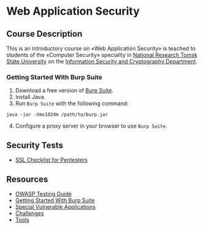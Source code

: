 # Web Application Security

## Course Description

This is an introductory course on «Web Application Security» is teached to students of the «Computer Security» speciality in [National Research Tomsk State University](http://en.tsu.ru/) on the [Information Security and Cryptography Department](http://isc.tsu.ru).

### Getting Started With Burp Suite

1. Download a free version of [Burp Suite](https://portswigger.net/burp/freedownload).
2. Install Java.
3. Run `Burp Suite` with the following command:

  ```
  java -jar -Xmx1024m /path/to/burp.jar
  ```

4. Configure a proxy server in your browser to use `Burp Suite`.

## Security Tests
* [SSL Checklist for Pentesters](http://www.exploresecurity.com/wp-content/uploads/custom/SSL_manual_cheatsheet.html)

## Resources

* [OWASP Testing Guide](https://www.owasp.org/index.php/OWASP_Testing_Guide_v4_Table_of_Contents)
* [Getting Started With Burp Suite](https://portswigger.net/burp/help/suite_gettingstarted.html)
* [Special Vulnerable Applications](apps.md)
* [Challenges](challenges.md)
* [Tools](tools.md)
